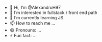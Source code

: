 - 👋 Hi, I’m @AlexandruH97
- 👀 I’m interested in fullstack / front end path
- 🌱 I’m currently learning JS
- 📫 How to reach me ...
- 😄 Pronouns: ...
- ⚡ Fun fact: ...

<!---
AlexandruH97/AlexandruH97 is a ✨ special ✨ repository because its `README.md` (this file) appears on your GitHub profile.
You can click the Preview link to take a look at your changes.
--->

